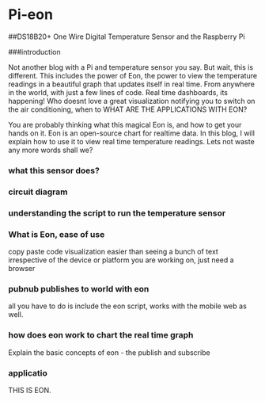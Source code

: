 # Pi-eon

##DS18B20+ One Wire Digital Temperature Sensor and the Raspberry Pi

###introduction

Not another blog with a Pi and temperature sensor you say. But wait, this is different. This includes the power of Eon, the power to view the temperature readings in a beautiful graph that updates itself in real time. From anywhere in the world, with just a few lines of code. Real time dashboards, its happening! Who doesnt love a great visualization notifying you to switch on the air conditioning, when to WHAT ARE THE APPLICATIONS WITH EON? 

You are probably thinking what this magical Eon is, and how to get your hands on it. Eon is an open-source chart for realtime data. In this blog, I will explain how to use it to view real time temperature readings.  Lets not waste any more words shall we?

### what this sensor does?


### circuit diagram

### understanding the script to run the temperature sensor

### What is Eon, ease of use
copy paste code
visualization easier than seeing a bunch of text
irrespective of the device or platform you are working on, just need a browser


### pubnub publishes to world with eon
all you have to do is include the eon script, works with the mobile web as well. 

### how does eon work to chart the real time graph
Explain the basic concepts of eon - the publish and subscribe

### applicatio




THIS IS EON. 
